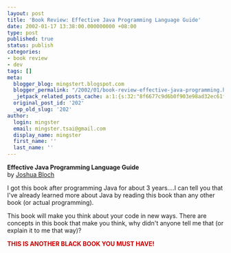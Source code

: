 ```yaml
---
layout: post
title: 'Book Review: Effective Java Programming Language Guide'
date: 2002-01-17 13:38:00.000000000 +08:00
type: post
published: true
status: publish
categories:
- book review
- dev
tags: []
meta:
  blogger_blog: mingstert.blogspot.com
  blogger_permalink: "/2002/01/book-review-effective-java-programming.html"
  _jetpack_related_posts_cache: a:1:{s:32:"8f6677c9d6b0f903e98ad32ec61f8deb";a:2:{s:7:"expires";i:1453412177;s:7:"payload";a:3:{i:0;a:1:{s:2:"id";i:14;}i:1;a:1:{s:2:"id";i:7;}i:2;a:1:{s:2:"id";i:345;}}}}
  original_post_id: '202'
  _wp_old_slug: '202'
author:
  login: mingster
  email: mingster.tsai@gmail.com
  display_name: mingster
  first_name: ''
  last_name: ''
---
```

<p><strong><span style="font-size:100%;">Effective Java Programming Language Guide<br /></span></strong>by <a href="http://www.amazon.com/exec/obidos/search-handle-url/index=books&amp;field-author-exact=Joshua%20Bloch&amp;rank=-relevance%2C%2Bavailability%2C-daterank/103-2319014-6360612">Joshua Bloch</a></p>
<p>I got this book after programming Java for about 3 years....I can tell you that I've already learned more about Java by reading this book than any other book (or actual programming).</p>
<p>This book will make you think about your code in new ways. There are concepts in this book that make you think, why didn't anyone tell me that (or explain it to me that way)?</p>
<p><span style="color:#cc0000;"><strong>THIS IS ANOTHER BLACK BOOK YOU MUST HAVE!</strong></span></p>
